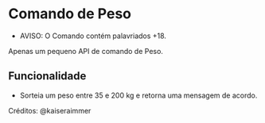 # Comando de Peso
* AVISO: O Comando contém palavriados +18.

Apenas um pequeno API de comando de Peso.

## Funcionalidade

- Sorteia um peso entre 35 e 200 kg e retorna uma mensagem de acordo.

Créditos: @kaiseraimmer
